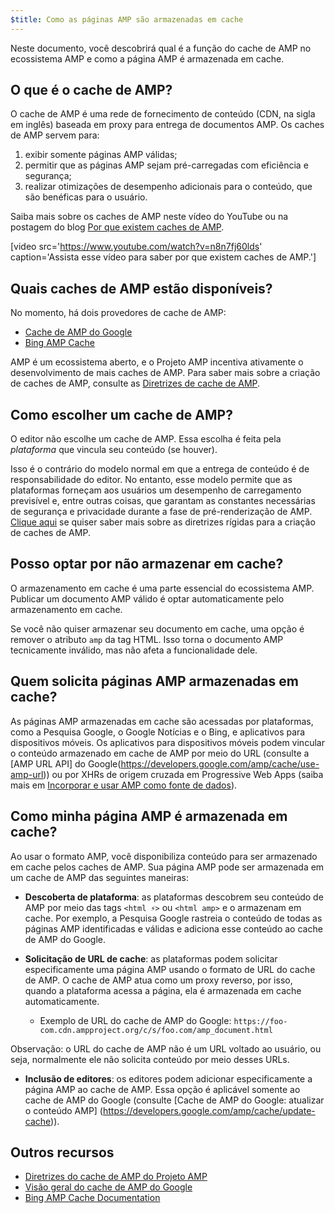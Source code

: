 ```yaml
---
$title: Como as páginas AMP são armazenadas em cache
---
```


Neste documento, você descobrirá qual é a função do cache de AMP no ecossistema AMP e como a página AMP é armazenada em cache.

## O que é o cache de AMP?
O cache de AMP é uma rede de fornecimento de conteúdo (CDN, na sigla em inglês) baseada em proxy para entrega de documentos AMP. Os caches de AMP servem para:

1.  exibir somente páginas AMP válidas;
2.  permitir que as páginas AMP sejam pré-carregadas com eficiência e segurança;
3.  realizar otimizações de desempenho adicionais para o conteúdo, que são benéficas para o usuário.

Saiba mais sobre os caches de AMP neste vídeo do YouTube ou na postagem do blog [Por que existem caches de AMP](https://medium.com/@pbakaus/why-amp-caches-exist-cd7938da2456).

[video src='https://www.youtube.com/watch?v=n8n7fj60lds' caption='Assista esse vídeo para saber por que existem caches de AMP.']

## Quais caches de AMP estão disponíveis?
No momento, há dois provedores de cache de AMP:

- [Cache de AMP do Google](https://developers.google.com/amp/cache/)
- [Bing AMP Cache](https://www.bing.com/webmaster/help/bing-amp-cache-bc1c884c)

AMP é um ecossistema aberto, e o Projeto AMP incentiva ativamente o desenvolvimento de mais caches de AMP.  Para saber mais sobre a criação de caches de AMP, consulte as [Diretrizes de cache de AMP](https://github.com/ampproject/amphtml/blob/master/spec/amp-cache-guidelines.md).

## Como escolher um cache de AMP?

O editor não escolhe um cache de AMP. Essa escolha é feita pela *plataforma* que vincula seu conteúdo (se houver).

Isso é o contrário do modelo normal em que a entrega de conteúdo é de responsabilidade do editor.  No entanto, esse modelo permite que as plataformas forneçam aos usuários um desempenho de carregamento previsível e, entre outras coisas, que garantam as constantes necessárias de segurança e privacidade durante a fase de pré-renderização de AMP. [Clique aqui](https://github.com/ampproject/amphtml/blob/master/spec/amp-cache-guidelines.md) se quiser saber mais sobre as diretrizes rígidas para a criação de caches de AMP.

## Posso optar por não armazenar em cache?

O armazenamento em cache é uma parte essencial do ecossistema AMP. Publicar um documento AMP válido é optar automaticamente pelo armazenamento em cache.

Se você não quiser armazenar seu documento em cache, uma opção é remover o atributo `amp` da tag HTML. Isso torna o documento AMP tecnicamente inválido, mas não afeta a funcionalidade dele.

## Quem solicita páginas AMP armazenadas em cache?

As páginas AMP armazenadas em cache são acessadas por plataformas, como a Pesquisa Google, o Google Notícias e o Bing, e aplicativos para dispositivos móveis. Os aplicativos para dispositivos móveis podem vincular o conteúdo armazenado em cache de AMP por meio do URL (consulte a [AMP URL API] do Google(https://developers.google.com/amp/cache/use-amp-url)) ou por XHRs de origem cruzada em Progressive Web Apps (saiba mais em [Incorporar e usar AMP como fonte de dados](../../../../documentation/guides-and-tutorials/integrate/amp-in-pwa.md)).

<amp-img src="/static/img/docs/platforms_accessing_cache.png"
         width="1054" height="356" layout="responsive"
         alt="platforms and mobile apps access cached AMP pages">
</amp-img>

## Como minha página AMP é armazenada em cache?
Ao usar o formato AMP, você disponibiliza conteúdo para ser armazenado em cache pelos caches de AMP. Sua página AMP pode ser armazenada em um cache de AMP das seguintes maneiras:

* **Descoberta de plataforma**: as plataformas descobrem seu conteúdo de AMP por meio das tags `<html ⚡>` ou `<html amp>` e o armazenam em cache. Por exemplo, a Pesquisa Google rastreia o conteúdo de todas as páginas AMP identificadas e válidas e adiciona esse conteúdo ao cache de AMP do Google.

* **Solicitação de URL de cache**: as plataformas podem solicitar especificamente uma página AMP usando o formato de URL do cache de AMP.  O cache de AMP atua como um proxy reverso, por isso, quando a plataforma acessa a página, ela é armazenada em cache automaticamente.
    - Exemplo de URL do cache de AMP do Google: `https://foo-com.cdn.ampproject.org/c/s/foo.com/amp_document.html`

Observação: o URL do cache de AMP não é um URL voltado ao usuário, ou seja, normalmente ele não solicita conteúdo por meio desses URLs.

* **Inclusão de editores**: os editores podem adicionar especificamente a página AMP ao cache de AMP.  Essa opção é aplicável somente ao cache de AMP do Google (consulte [Cache de AMP do Google: atualizar o conteúdo AMP] (https://developers.google.com/amp/cache/update-cache)).

## Outros recursos

* [Diretrizes do cache de AMP do Projeto AMP](https://github.com/ampproject/amphtml/blob/master/spec/amp-cache-guidelines.md)
* [Visão geral do cache de AMP do Google](https://developers.google.com/amp/cache/overview)
* [Bing AMP Cache Documentation](https://www.bing.com/webmaster/help/bing-amp-cache-bc1c884c)
